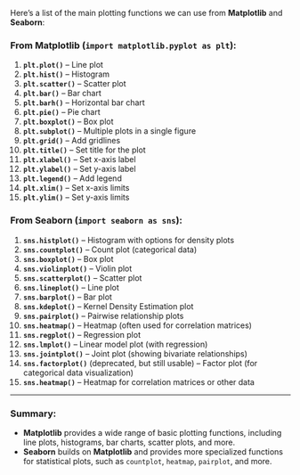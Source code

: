 Here’s a list of the main plotting functions we can  use from **Matplotlib** and **Seaborn**:

### From **Matplotlib** (`import matplotlib.pyplot as plt`):
1. **`plt.plot()`** – Line plot
2. **`plt.hist()`** – Histogram
3. **`plt.scatter()`** – Scatter plot
4. **`plt.bar()`** – Bar chart
5. **`plt.barh()`** – Horizontal bar chart
6. **`plt.pie()`** – Pie chart
7. **`plt.boxplot()`** – Box plot
8. **`plt.subplot()`** – Multiple plots in a single figure
9. **`plt.grid()`** – Add gridlines
10. **`plt.title()`** – Set title for the plot
11. **`plt.xlabel()`** – Set x-axis label
12. **`plt.ylabel()`** – Set y-axis label
13. **`plt.legend()`** – Add legend
14. **`plt.xlim()`** – Set x-axis limits
15. **`plt.ylim()`** – Set y-axis limits

### From **Seaborn** (`import seaborn as sns`):
1. **`sns.histplot()`** – Histogram with options for density plots
2. **`sns.countplot()`** – Count plot (categorical data)
3. **`sns.boxplot()`** – Box plot
4. **`sns.violinplot()`** – Violin plot
5. **`sns.scatterplot()`** – Scatter plot
6. **`sns.lineplot()`** – Line plot
7. **`sns.barplot()`** – Bar plot
8. **`sns.kdeplot()`** – Kernel Density Estimation plot
9. **`sns.pairplot()`** – Pairwise relationship plots
10. **`sns.heatmap()`** – Heatmap (often used for correlation matrices)
11. **`sns.regplot()`** – Regression plot
12. **`sns.lmplot()`** – Linear model plot (with regression)
13. **`sns.jointplot()`** – Joint plot (showing bivariate relationships)
14. **`sns.factorplot()`** (deprecated, but still usable) – Factor plot (for categorical data visualization)
15. **`sns.heatmap()`** – Heatmap for correlation matrices or other data

---

### Summary:

- **Matplotlib** provides a wide range of basic plotting functions, including line plots, histograms, bar charts, scatter plots, and more.
- **Seaborn** builds on **Matplotlib** and provides more specialized functions for statistical plots, such as `countplot`, `heatmap`, `pairplot`, and more.
